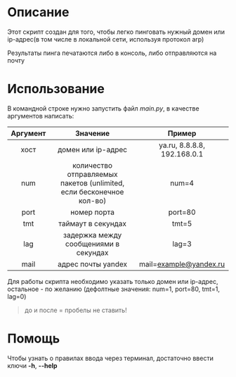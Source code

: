 # Описание

Этот скрипт создан для того, чтобы легко пинговать нужный домен или ip-адрес(в том числе в локальной сети, используя
протокол arp)

Результаты пинга печатаются либо в консоль, либо отправляются на почту

# Использование

В командной строке нужно запустить файл *main.py*, в качестве аргументов написать:

|  Аргумент  |                               Значение                               |         Пример          |
|:----------:|:--------------------------------------------------------------------:|:-----------------------:|
|    хост    |                          домен или ip-адрес                          |     ya.ru, 8.8.8.8, 192.168.0.1      |
|    num     | количество отправляемых пакетов (unlimited, если бесконечное кол-во) |          num=4          |
|    port    |                             номер порта                              |         port=80         |
|    tmt     |                          таймаут в секундах                          |          tmt=5          |
|    lag     |                задержка между сообщениями в секундах                 |          lag=3          |
|    mail    |                          адрес почты yandex                          | mail=example@yandex.ru  |

Для работы скрипта необходимо указать только домен или ip-адрес, остальное - по желанию (дефолтные значения: num=1,
port=80, tmt=1, lag=0)

>до и после = пробелы не ставить!

# Помощь

Чтобы узнать о правилах ввода через терминал, достаточно ввести ключи **-h**, **--help** 
